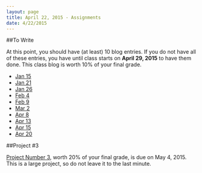 ```yaml
---
layout: page
title: April 22, 2015 - Assignments
date: 4/22/2015
---
```


##To Write

At this point, you should have (at least) 10 blog entries.  If you do not have all of these entries, you have until class starts on **April 29, 2015** to have them done.  This class blog is worth 10% of your final grade.

- [Jan 15](http://spring2015.professorpipe.com/assignments/2015-01-15-assignments.html)
- [Jan 21](http://spring2015.professorpipe.com/assignments/2015-01-21-assignments.html)
- [Jan 26](http://spring2015.professorpipe.com/assignments/2015-01-26-assignments.html)
- [Feb 4](http://spring2015.professorpipe.com/assignments/2015-02-04-assignments.html)
- [Feb 9](http://spring2015.professorpipe.com/assignments/2015-02-09-assignments.html)
- [Mar 2](http://spring2015.professorpipe.com/assignments/2015-03-02-assignments.html)
- [Apr 8](http://spring2015.professorpipe.com/assignments/2015-04-08-assignments.html)
- [Apr 13](http://spring2015.professorpipe.com/assignments/2015-04-13-assignments.html)
- [Apr 15](http://spring2015.professorpipe.com/assignments/2015-04-15-assignments.html)
- [Apr 20](http://spring2015.professorpipe.com/assignments/2015-04-20-assignments.html)

##Project #3

[Project Number 3](2015-04-01-project3.html), worth 20% of your final grade, is due on May 4, 2015.  This is a large project, so do not leave it to the last minute.